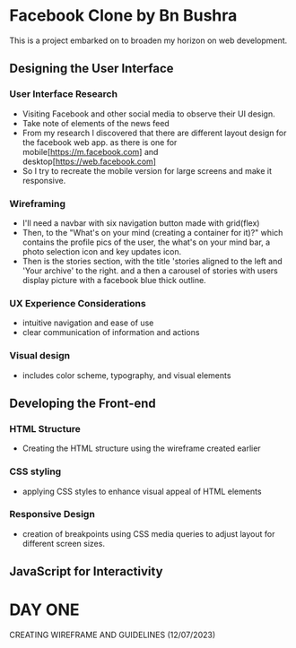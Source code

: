 # Facebook Clone by Bn Bushra

This is a project embarked on to broaden my horizon on web development.

## Designing the User Interface

### User Interface Research

- Visiting Facebook and other social media to observe their UI design.
- Take note of elements of the news feed
- From my research I discovered that there are different layout design for the
  facebook web app. as there is one for mobile[https://m.facebook.com] and
  desktop[https://web.facebook.com]
- So I try to recreate the mobile version for large screens and make it responsive.
### Wireframing
- I'll need a navbar with six navigation button made with grid(flex)
- Then, to the "What's on your mind (creating a container for it)?" which contains the profile pics of the user, the what's on your mind bar, a photo selection icon and key updates icon.
- Then is the stories section, with the title 'stories aligned to the left and 'Your archive' to the right. and a then a carousel of stories with users display picture with a facebook blue thick outline.

### UX Experience Considerations

- intuitive navigation and ease of use
- clear communication of information and actions

### Visual design

- includes color scheme, typography, and visual elements

## Developing the Front-end

### HTML Structure

- Creating the HTML structure using the wireframe created earlier

### CSS styling

- applying CSS styles to enhance visual appeal of HTML elements

### Responsive Design

- creation of breakpoints using CSS media queries to adjust layout for different
  screen sizes.


## JavaScript for Interactivity

# DAY ONE

CREATING WIREFRAME AND GUIDELINES (12/07/2023)

